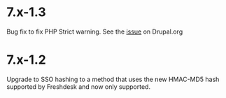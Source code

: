 7.x-1.3
================================================================================

Bug fix to fix PHP Strict warning. See the [issue](https://www.drupal.org/node/2721451) on Drupal.org


7.x-1.2
================================================================================

Upgrade to SSO hashing to a method that uses the new HMAC-MD5 hash supported
by Freshdesk and now only supported.